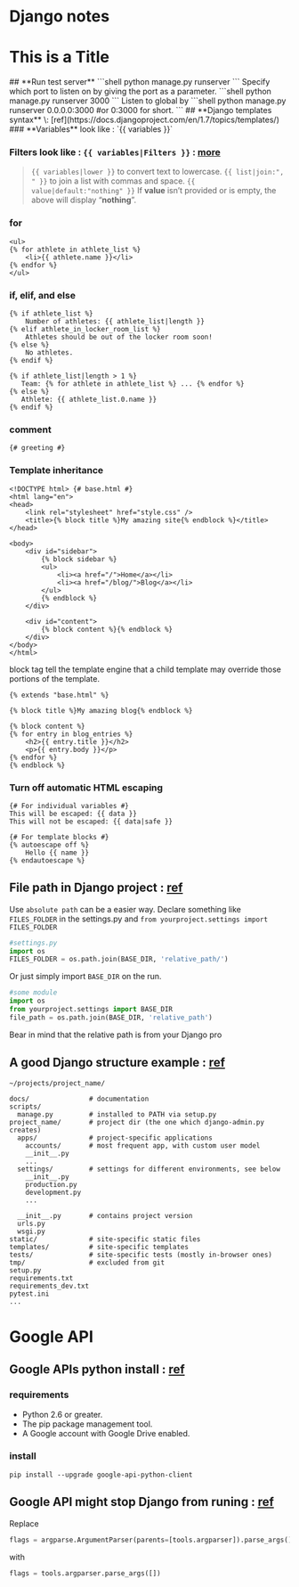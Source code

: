 # Django notes
<h1><strong> This is a Title</strong></h1>
## **Run test server**
```shell
python manage.py runserver
```
Specify which port to listen on by giving the port as a parameter.
```shell
python manage.py runserver 3000
```
Listen to global by
```shell
python manage.py runserver 0.0.0.0:3000 #or 0:3000 for short.
```
## **Django templates syntax** \: [ref](https://docs.djangoproject.com/en/1.7/topics/templates/)
### **Variables** look like : `{{ variables }}`

### **Filters** look like : `{{ variables|Filters }}` : [more](https://docs.djangoproject.com/en/1.7/ref/templates/builtins/#ref-templates-builtins-filters)
> `{{ variables|lower }}` to convert text to lowercase.
> `{{ list|join:", " }}` to join a list with commas and space.
> `{{ value|default:"nothing" }}` If **value** isn’t provided or is empty, the above will display “**nothing**”.


### **for**
```django
<ul>
{% for athlete in athlete_list %}
    <li>{{ athlete.name }}</li>
{% endfor %}
</ul>
```

### **if**, **elif**, and **else**
```django
{% if athlete_list %}
    Number of athletes: {{ athlete_list|length }}
{% elif athlete_in_locker_room_list %}
    Athletes should be out of the locker room soon!
{% else %}
    No athletes.
{% endif %}
```
```django
{% if athlete_list|length > 1 %}
   Team: {% for athlete in athlete_list %} ... {% endfor %}
{% else %}
   Athlete: {{ athlete_list.0.name }}
{% endif %}
```

### **comment**
```django
{# greeting #}
```

### **Template inheritance**
```django
<!DOCTYPE html> {# base.html #}
<html lang="en">
<head>
    <link rel="stylesheet" href="style.css" />
    <title>{% block title %}My amazing site{% endblock %}</title>
</head>

<body>
    <div id="sidebar">
        {% block sidebar %}
        <ul>
            <li><a href="/">Home</a></li>
            <li><a href="/blog/">Blog</a></li>
        </ul>
        {% endblock %}
    </div>

    <div id="content">
        {% block content %}{% endblock %}
    </div>
</body>
</html>
```
block tag tell the template engine that a child template may override those portions of the template.
```django
{% extends "base.html" %}

{% block title %}My amazing blog{% endblock %}

{% block content %}
{% for entry in blog_entries %}
    <h2>{{ entry.title }}</h2>
    <p>{{ entry.body }}</p>
{% endfor %}
{% endblock %}
```

### **Turn off automatic HTML escaping**
```django
{# For individual variables #}
This will be escaped: {{ data }}
This will not be escaped: {{ data|safe }}

{# For template blocks #}
{% autoescape off %}
    Hello {{ name }}
{% endautoescape %}
```


## **File path in Django project** \: [ref](https://stackoverflow.com/questions/17406126/how-can-i-use-relative-path-to-read-local-files-in-django-app)
Use `absolute path` can be a easier way. Declare something like `FILES_FOLDER` in the settings.py and `from yourproject.settings import FILES_FOLDER`
```Python
#settings.py
import os
FILES_FOLDER = os.path.join(BASE_DIR, 'relative_path/')
```
Or just simply import `BASE_DIR` on the run.
```Python
#some module
import os
from yourproject.settings import BASE_DIR
file_path = os.path.join(BASE_DIR, 'relative_path')
```
Bear in mind that the relative path is from your Django pro


## **A good Django structure example** \: [ref](https://stackoverflow.com/questions/22841764/best-practice-for-django-project-working-directory-structure)
```shell
~/projects/project_name/

docs/               # documentation
scripts/
  manage.py         # installed to PATH via setup.py
project_name/       # project dir (the one which django-admin.py creates)
  apps/             # project-specific applications
    accounts/       # most frequent app, with custom user model
    __init__.py
    ...
  settings/         # settings for different environments, see below
    __init__.py
    production.py
    development.py
    ...

  __init__.py       # contains project version
  urls.py
  wsgi.py
static/             # site-specific static files
templates/          # site-specific templates
tests/              # site-specific tests (mostly in-browser ones)
tmp/                # excluded from git
setup.py
requirements.txt
requirements_dev.txt
pytest.ini
...
```


# Google API
## **Google APIs python install** \: [ref](https://developers.google.com/drive/api/v3/quickstart/python)
### requirements
* Python 2.6 or greater.
* The pip package management tool.
* A Google account with Google Drive enabled.
### install
```shell
pip install --upgrade google-api-python-client
```

## **Google API might stop Django from runing** \: [ref](https://stackoverflow.com/questions/34758516/google-calendar-api-stops-django-from-starting)
Replace
```python
flags = argparse.ArgumentParser(parents=[tools.argparser]).parse_args()
```
with
```python
flags = tools.argparser.parse_args([])
```
